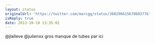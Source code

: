 ```yaml
---
layout: status
originalUrl: 'https://twitter.com/marcgg/status/388296615670603776'
isReply: true
date: 2013-10-10 13:35:02
---
```


@jlalleve @julienxx gros manque de tubes par ici
